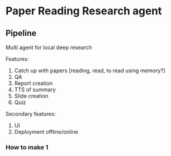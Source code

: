 # Paper Reading Research agent

## Pipeline

Multi agent for local deep research

Features:

1. Catch up with papers [reading, read, to read using memory?]
2. QA
3. Report creation
4. TTS of summary
5. Slide creation
6. Quiz

Secondary features:

1. UI
2. Deployment offline/online

### How to make 1

